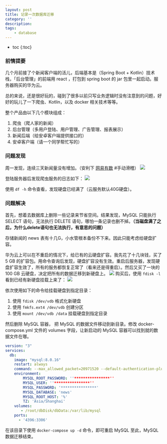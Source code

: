 ```yaml
---
layout: post
title: 记录一次数据库迁移
category: ''
description: 
tags:
    - database
---
```


* toc
{:toc}

### 前情提要

几个月前接了个新闻客户端的活儿，后端基本是（Spring Boot + Kotlin）技术栈，「后台管理」的前端用 react ，打包到 spring boot 的 jar 包里一起启动。服务器购买的华为云。

总的来说，还是很好玩的，碰到了很多以前只写业务逻辑时没有注意到的问题，好好的玩儿了一下爬虫、Kotlin，以及 docker 相关技术等等。

整个产品由以下几个模块组成：
1. 爬虫（爬人家的新闻）
2. 后台管理（多用户登陆、用户管理、广告管理、报表展示）
3. 新闻后端（给安卓客户端提供接口的）
4. 安卓客户端（请一个同学帮忙写的）

### 问题发现

周一发现，连续三天新闻量没有增加。（安利下 [网易有数](https://youdata.163.com/) #手动滑稽）
![](http://image.ysmull.cn/2019-07-23-075249.jpg)

登陆服务器后发现爬虫服务的日志如下：
![](http://image.ysmull.cn/2019-07-23-075250.jpg)

使用 `df -h` 命令查看，发现硬盘已经满了（云服务默认40G硬盘）。

### 问题解决

首先，想着去数据库上删除一些记录来节省空间。结果发现，MySQL 只能执行 SELECT 语句，无法执行 DELETE 语句，哪怕一条记录也删不掉。**（当磁盘满了之后，为什么delete语句也无法执行，有意思的问题）**

存储新闻的 news 表有十几G，小水管根本备份不下来。因此只能考虑给硬盘扩容。

华为云上可以在不重启的情况下，给已有的云硬盘扩容。我先花了十几块钱，买了 5 GB 的扩容包。用命令查询后发现，硬盘扩容没有生效。重启后服务器，发现硬盘扩容生效了，所有的服务都恢复正常了（看来还是得重启）。然后又买了一块的 100 GB 云硬盘，决定把所有的数据迁移到新硬盘上。
![](http://image.ysmull.cn/2019-07-23-080933.png)
购买后，使用 `fdisk -l` 看到已经有新硬盘挂载上来了：
![](http://image.ysmull.cn/2019-07-23-075251.jpg)

依次使用如下的命令给挂载硬盘到指定目录：

1. 使用 `fdisk /dev/vdb` 格式化新硬盘
2. 使用 `fmkfs.ext4 /dev/vdb` 创建分区
3. 使用 `mount /dev/vdb /data` 挂载硬盘到指定目录

然后删除 MySQL 容器， 把 MySQL 的数据文件移动到新目录。修改 docker-compose.yml 文件的 volumes 字段，让新启动的 MySQL 容器可以找到就的数据文件在哪。
```yaml
version: "3"
services:
  db:
    image: "mysql:8.0.16"
    restart: always
    command: --max_allowed_packet=20971520 --default-authentication-plugin=mysql_native_password
    environment:
        MYSQL_ROOT_PASSWORD: ''****************''
        MYSQL_USER: ''****************''
        MYSQL_PASSWORD: '****************'
        MYSQL_DATABASE: 'news'
        MYSQL_ROOT_HOST: '%'
        TZ: 'Asia/Shanghai'
    volumes:
       - /root/dbDisk/dbData:/var/lib/mysql
    ports:
      - '4396:3306'
```

在该目录下使用 `docker-compose up -d` 命令，即可重启 MySQL
至此，MySQL 数据迁移结束。
